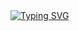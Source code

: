 <a href="https://git.io/typing-svg">
<img src="https://readme-typing-svg.herokuapp.com?font=Fira+Code&pause=1000&color=F7C322&background=000000&center=true&vCenter=true&multiline=true&random=false&width=360&height=70&lines=A+journey+of+a+thousand+miles;begins+with+a+single+step." alt="Typing SVG" /
</a>
